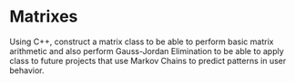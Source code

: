 # Matrixes
Using C++, construct a matrix class to be able to perform basic matrix arithmetic 
and also perform Gauss-Jordan Elimination to be able to apply class to future projects 
that use Markov Chains to predict patterns in user behavior. 
